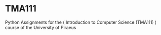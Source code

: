 # TMA111
Python Assignments for the ( Introduction to Computer Science (TMA111) ) course of the University of Piraeus 
